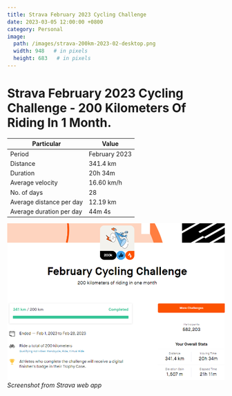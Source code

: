 ```yaml
---
title: Strava February 2023 Cycling Challenge
date: 2023-03-05 12:00:00 +0800
category: Personal
image:
  path: /images/strava-200km-2023-02-desktop.png
  width: 948   # in pixels
  height: 683   # in pixels
---
```


# Strava February 2023 Cycling Challenge - 200 Kilometers Of Riding In 1 Month. 

Particular     | Value
-------- | -----
Period | February 2023
Distance | 341.4 km
Duration    | 20h 34m
Average velocity     | 16.60 km/h
No. of days | 28
Average distance per day | 12.19 km
Average duration per day | 44m 4s

![Screenshot](/images/strava-200km-2023-02-desktop.png)
_Screenshot from Strava web app_

[velocity/speed calculator]:(https://www.omnicalculator.com/everyday-life/speed)

[time division calculator]:(https://www.calculatorsoup.com/calculators/time/time-calculator.php)